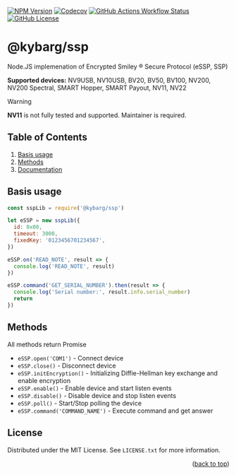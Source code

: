 <a name="readme-top"></a>

[![NPM Version](https://img.shields.io/npm/v/%40kybarg%2Fssp)](https://npmjs.com/@kybarg/ssp) [![Codecov](https://img.shields.io/codecov/c/github/kybarg/ssp)](https://codecov.io/gh/kybarg/ssp) [![GitHub Actions Workflow Status](https://img.shields.io/github/actions/workflow/status/kybarg/ssp/.github%2Fworkflows%2Ftest.yml)
](https://github.com/kybarg/ssp/actions/workflows/node.js.yml) [![GitHub License](https://img.shields.io/github/license/kybarg/ssp)](https://github.com/kybarg/ssp/blob/main/LICENSE)

# @kybarg/ssp

Node.JS implemenation of Encrypted Smiley ® Secure Protocol (eSSP, SSP)

**Supported devices:** NV9USB, NV10USB, BV20, BV50, BV100, NV200, NV200 Spectral, SMART Hopper, SMART Payout, NV11, NV22

> [!WARNING]
> **NV11** is not fully tested and supported. Maintainer is required.

## Table of Contents

1. [Basis usage](#basis-usage)
2. [Methods](#methods)
3. [Documentation](docs/readme.md)

## Basis usage

```js
const sspLib = require('@kybarg/ssp')

let eSSP = new sspLib({
  id: 0x00,
  timeout: 3000,
  fixedKey: '0123456701234567',
})

eSSP.on('READ_NOTE', result => {
  console.log('READ_NOTE', result)
})

eSSP.command('GET_SERIAL_NUMBER').then(result => {
  console.log('Serial number:', result.info.serial_number)
  return
})
```

## Methods

All methods return Promise

- `eSSP.open('COM1')` - Connect device
- `eSSP.close()` - Disconnect device
- `eSSP.initEncryption()` - Initializing Diffie-Hellman key exchange and enable encryption
- `eSSP.enable()` - Enable device and start listen events
- `eSSP.disable()` - Disable device and stop listen events
- `eSSP.poll()` - Start/Stop polling the device
- `eSSP.command('COMMAND_NAME')` - Execute command and get answer

<!-- LICENSE -->

## License

Distributed under the MIT License. See `LICENSE.txt` for more information.

<p align="right">(<a href="#readme-top">back to top</a>)</p>

